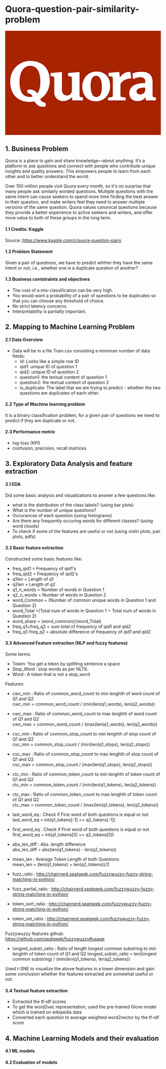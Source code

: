 # Quora-question-pair-similarity-problem
![](quora.jpg)

## 1. Business Problem

Quora is a place to gain and share knowledge—about anything. It’s a platform to ask questions and connect with people who contribute unique insights and quality answers. This empowers people to learn from each other and to better understand the world.

Over 100 million people visit Quora every month, so it's no surprise that many people ask similarly worded questions. Multiple questions with the same intent can cause seekers to spend more time finding the best answer to their question, and make writers feel they need to answer multiple versions of the same question. Quora values canonical questions because they provide a better experience to active seekers and writers, and offer more value to both of these groups in the long term.

#### 1.1 Credits: Kaggle 
Source: <https://www.kaggle.com/c/quora-question-pairs>

#### 1.2 Problem Statement 
Given a pair of questions, we have to predict whther they have the same intent or not, i.e., whether one is a duplicate question of another?

#### 1.3 Business contstraints and objectives 
- The cost of a mis-classification can be very high.
- You would want a probability of a pair of questions to be duplicates so that you can choose any threshold of choice.
- No strict latency concerns.
- Interpretability is partially important.


## 2. Mapping to Machine Learning Problem

#### 2.1 Data Overview
- Data will be in a file Train.csv consisting a minimum number of data fields:
    - id: Looks like a simple row ID
    - qid1: unique ID of question 1
    - qid2: unique ID of question 2
    - question1: the textual content of question 1
    - question2: the textual content of question 2
    - is_duplicate: The label that we are trying to predict - whether the two questions are duplicates of each other.

#### 2.2 Type of Machine learning problem
It is a binary classification problem, for a given pair of questions we need to predict if they are duplicate or not.

#### 2.3 Performance metric
- log-loss (KPI)
- confusion, precision, recall matrices


## 3. Exploratory Data Analysis and feature extraction

#### 3.1 EDA
Did some basic analysis and visualizations to answer a few questions like:
- what is the distribution of the class labels? (using bar plots)
- What is the number of unique questions?
- Occurances of each question (using histograms)
- Are there any frequently occuring words for different classes? (using word clouds)
- To check if some of the features are useful or not (using violin plots, pair plots, pdfs)

#### 3.2 Basic feature extraction
Constructed some basic features like:
- freq_qid1 = Frequency of qid1's
- freq_qid2 = Frequency of qid2's
- q1len = Length of q1
- q2len = Length of q2
- q1_n_words = Number of words in Question 1
- q2_n_words = Number of words in Question 2
- word_Common = (Number of common unique words in Question 1 and Question 2)
- word_Total =(Total num of words in Question 1 + Total num of words in Question 2)
- word_share = (word_common)/(word_Total)
- freq_q1+freq_q2 = sum total of frequency of qid1 and qid2
- freq_q1-freq_q2 = absolute difference of frequency of qid1 and qid2

#### 3.3 Advanced Feature extraction (NLP and fuzzy features)
Some terms:
- Token: You get a token by splitting sentence a space
- Stop_Word : stop words as per NLTK.
- Word : A token that is not a stop_word

Features:
- cwc_min : Ratio of common_word_count to min lenghth of word count of Q1 and Q2<br/>
cwc_min = common_word_count / (min(len(q1_words), len(q2_words))

- cwc_max : Ratio of common_word_count to max lenghth of word count of Q1 and Q2<br/>
cwc_max = common_word_count / (max(len(q1_words), len(q2_words))

- csc_min : Ratio of common_stop_count to min lenghth of stop count of Q1 and Q2<br/>
csc_min = common_stop_count / (min(len(q1_stops), len(q2_stops))

- csc_max : Ratio of common_stop_count to max lenghth of stop count of Q1 and Q2<br/>
csc_max = common_stop_count / (max(len(q1_stops), len(q2_stops))

- ctc_min : Ratio of common_token_count to min lenghth of token count of Q1 and Q2<br/>
ctc_min = common_token_count / (min(len(q1_tokens), len(q2_tokens))

- ctc_max : Ratio of common_token_count to max lenghth of token count of Q1 and Q2<br/>
ctc_max = common_token_count / (max(len(q1_tokens), len(q2_tokens))

- last_word_eq : Check if First word of both questions is equal or not<br/>
last_word_eq = int(q1_tokens[-1] == q2_tokens[-1])

- first_word_eq : Check if First word of both questions is equal or not<br/>
first_word_eq = int(q1_tokens[0] == q2_tokens[0])

- abs_len_diff : Abs. length difference<br/>
abs_len_diff = abs(len(q1_tokens) - len(q2_tokens))

- mean_len : Average Token Length of both Questions<br/>
mean_len = (len(q1_tokens) + len(q2_tokens))/2

- fuzz_ratio : <http://chairnerd.seatgeek.com/fuzzywuzzy-fuzzy-string-matching-in-python/>

- fuzz_partial_ratio : <http://chairnerd.seatgeek.com/fuzzywuzzy-fuzzy-string-matching-in-python/>

- token_sort_ratio : <http://chairnerd.seatgeek.com/fuzzywuzzy-fuzzy-string-matching-in-python/>

- token_set_ratio : <http://chairnerd.seatgeek.com/fuzzywuzzy-fuzzy-string-matching-in-python/>

Fuzzywuzzy features github: <https://github.com/seatgeek/fuzzywuzzy#usage>

- longest_substr_ratio : Ratio of length longest common substring to min lenghth of token count of Q1 and Q2
longest_substr_ratio = len(longest common substring) / (min(len(q1_tokens), len(q2_tokens))

Used t-SNE to visualize the above features in a lower dimension and gain some conclusion whether the features extracted are somewhat useful or not.

#### 3.4 Textual feature extraction
- Extracted the tf-idf scores
- To get the word2vec representation, used the pre-trained Glove model which is trained on wikipedia data
- Converted each question to average weighted word2vector by the tf-idf score


## 4. Machine Learning Models and their evaluation

#### 4.1 ML models



#### 4.2 Evaluation of models


